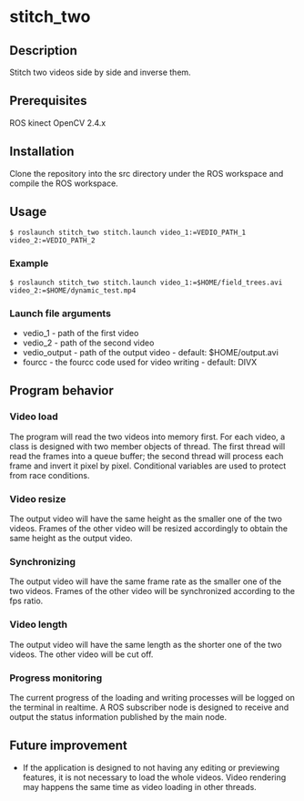 # stitch_two

## Description

Stitch two videos side by side and inverse them.

## Prerequisites

ROS kinect
OpenCV 2.4.x

## Installation

Clone the repository into the src directory under the ROS workspace and compile the ROS workspace.

## Usage

```
$ roslaunch stitch_two stitch.launch video_1:=VEDIO_PATH_1 video_2:=VEDIO_PATH_2
```

### Example

```
$ roslaunch stitch_two stitch.launch video_1:=$HOME/field_trees.avi video_2:=$HOME/dynamic_test.mp4
```

### Launch file arguments
* vedio_1 - path of the first video
* vedio_2 - path of the second video
* vedio_output - path of the output video - default: $HOME/output.avi
* fourcc - the fourcc code used for video writing - default: DIVX

## Program behavior

### Video load
The program will read the two videos into memory first. For each video, a class is designed with two member objects of thread. The first thread will read the frames into a queue buffer; the second thread will process each frame and invert it pixel by pixel. Conditional variables are used to protect from race conditions.

### Video resize
The output video will have the same height as the smaller one of the two videos. Frames of the other video will be resized accordingly to obtain the same height as the output video.

### Synchronizing
The output video will have the same frame rate as the smaller one of the two videos. Frames of the other video will be synchronized according to the fps ratio.

### Video length
The output video will have the same length as the shorter one of the two videos. The other video will be cut off.

### Progress monitoring
The current progress of the loading and writing processes will be logged on the terminal in realtime. A ROS subscriber node is designed to receive and output the status information published by the main node.

## Future improvement

* If the application is designed to not having any editing or previewing features, it is not necessary to load the whole videos. Video rendering may happens the same time as video loading in other threads.
